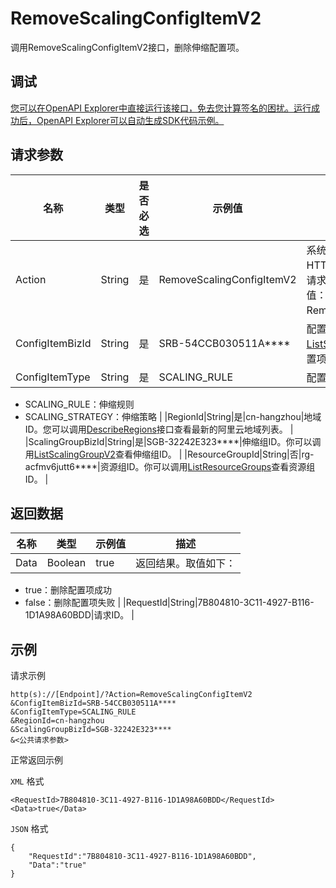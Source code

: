# RemoveScalingConfigItemV2

调用RemoveScalingConfigItemV2接口，删除伸缩配置项。

## 调试

[您可以在OpenAPI Explorer中直接运行该接口，免去您计算签名的困扰。运行成功后，OpenAPI Explorer可以自动生成SDK代码示例。](https://api.aliyun.com/#product=Emr&api=RemoveScalingConfigItemV2&type=RPC&version=2016-04-08)

## 请求参数

|名称|类型|是否必选|示例值|描述|
|--|--|----|---|--|
|Action|String|是|RemoveScalingConfigItemV2|系统规定参数。对于您自行拼凑HTTP或HTTPS URL发起的API请求，该参数为必选参数。取值：RemoveScalingConfigItemV2。 |
|ConfigItemBizId|String|是|SRB-54CCB030511A\*\*\*\*|配置项ID。你可以调用[ListScalingConfigItemV2](~~184368~~)查看配置项ID。 |
|ConfigItemType|String|是|SCALING\_RULE|配置项类型：

 -   SCALING\_RULE：伸缩规则
-   SCALING\_STRATEGY：伸缩策略 |
|RegionId|String|是|cn-hangzhou|地域ID。您可以调用[DescribeRegions](~~25609~~)接口查看最新的阿里云地域列表。 |
|ScalingGroupBizId|String|是|SGB-32242E323\*\*\*\*|伸缩组ID。你可以调用[ListScalingGroupV2](~~184367~~)查看伸缩组ID。 |
|ResourceGroupId|String|否|rg-acfmv6jutt6\*\*\*\*|资源组ID。你可以调用[ListResourceGroups](~~158855~~)查看资源组ID。 |

## 返回数据

|名称|类型|示例值|描述|
|--|--|---|--|
|Data|Boolean|true|返回结果。取值如下：

 -   true：删除配置项成功
-   false：删除配置项失败 |
|RequestId|String|7B804810-3C11-4927-B116-1D1A98A60BDD|请求ID。 |

## 示例

请求示例

```
http(s)://[Endpoint]/?Action=RemoveScalingConfigItemV2
&ConfigItemBizId=SRB-54CCB030511A****
&ConfigItemType=SCALING_RULE
&RegionId=cn-hangzhou
&ScalingGroupBizId=SGB-32242E323****
&<公共请求参数>
```

正常返回示例

`XML` 格式

```
<RequestId>7B804810-3C11-4927-B116-1D1A98A60BDD</RequestId>
<Data>true</Data>
```

`JSON` 格式

```
{
    "RequestId":"7B804810-3C11-4927-B116-1D1A98A60BDD",
    "Data":"true"
}
```

